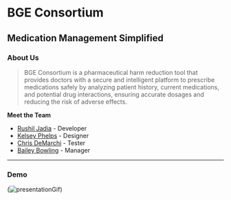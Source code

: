 # BGE Consortium
## Medication Management Simplified

### About Us
> BGE Consortium is a pharmaceutical harm reduction tool that provides doctors with a secure and intelligent platform to prescribe medications safely by analyzing patient history, current medications, and potential drug interactions, ensuring accurate dosages and reducing the risk of adverse effects.

**Meet the Team**
- [Rushil Jadia](https://github.com/rushiljadia) - Developer
- [Kelsey Phelps](https://github.com/kaphelps33) - Designer 
- [Chris DeMarchi]() - Tester
- [Bailey Bowling]() - Manager
---
### Demo
(![presentationGif](https://github.com/user-attachments/assets/b6d6eb78-0bac-40a6-9d5a-ad4f98ab31dc))
